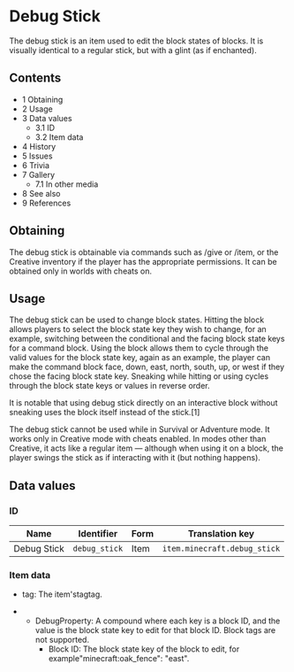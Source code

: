 # Debug Stick
The debug stick is an item used to edit the block states of blocks. It is visually identical to a regular stick, but with a glint (as if enchanted).

## Contents
- 1 Obtaining
- 2 Usage
- 3 Data values
	- 3.1 ID
	- 3.2 Item data
- 4 History
- 5 Issues
- 6 Trivia
- 7 Gallery
	- 7.1 In other media
- 8 See also
- 9 References

## Obtaining
The debug stick is obtainable via commands such as /give or /item, or the Creative inventory if the player has the appropriate permissions. It can be obtained only in worlds with cheats on.

## Usage
The debug stick can be used to change block states. Hitting the block allows players to select the block state key they wish to change, for an example, switching between the conditional and the facing block state keys for a command block. Using the block allows them to cycle through the valid values for the block state key, again as an example, the player can make the command block face, down, east, north, south, up, or west if they chose the facing block state key. Sneaking while hitting or using cycles through the block state keys or values in reverse order.

It is notable that using debug stick directly on an interactive block without sneaking uses the block itself instead of the stick.[1]

The debug stick cannot be used while in Survival or Adventure mode. It works only in Creative mode with cheats enabled. In modes other than Creative, it acts like a regular item — although when using it on a block, the player swings the stick as if interacting with it (but nothing happens).

## Data values
### ID
| Name        | Identifier    | Form | Translation key              |
|-------------|---------------|------|------------------------------|
| Debug Stick | `debug_stick` | Item | `item.minecraft.debug_stick` |

### Item data
- tag: The item'stagtag.

- 
	- DebugProperty: A compound where each key is a block ID, and the value is the block state key to edit for that block ID. Block tags are not supported.
		- Block ID: The block state key of the block to edit, for example"minecraft:oak_fence": "east".

